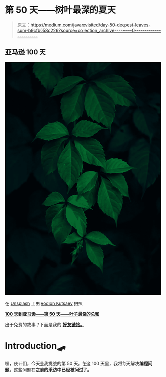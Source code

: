 # 第 50 天——树叶最深的夏天

> 原文：<https://medium.com/javarevisited/day-50-deepest-leaves-sum-b9cfb058c226?source=collection_archive---------0----------------------->

## 亚马逊 100 天

![](img/70246e0acc6684c68a6c3df27d4c707d.png)

在 [Unsplash](https://unsplash.com/s/photos/leaves?utm_source=unsplash&utm_medium=referral&utm_content=creditCopyText) 上由 [Rodion Kutsaev](https://unsplash.com/@frostroomhead?utm_source=unsplash&utm_medium=referral&utm_content=creditCopyText) 拍照

[**100 天到亚马逊——第 50 天——叶子最深的总和**](https://leetcode.com/problems/deepest-leaves-sum/)

出于免费的故事？下面是我的 [**好友链接。**](/@akshay_ravindran/day-50-deepest-leaves-sum-b9cfb058c226?source=friends_link&sk=05fdf1aa323a66e92ab9b25b67e87f68)

# Introduction🛹

嘿，伙计们，今天是我挑战的第 50 天。在这 100 天里，我将每天解决**编程问题**，这些问题在**之前的采访中已经被问过了。**